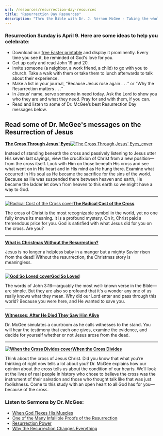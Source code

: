 ```yaml
---
url: /resources/resurrection-day-resources
title: "Resurrection Day Resources"
description: "Thru the Bible with Dr. J. Vernon McGee - Taking the whole Word to the whole world"
---
```





### Resurrection Sunday is April 9. Here are some ideas to help you celebrate:


* Download our [free Easter printable](/docs/default-source/printables/ttb_easter-2022-2print.pdf?sfvrsn=3b0a1816_2 "free Easter printable") and display it prominently. Every time you see it, be reminded of God's love for you.
* Get up early and read John 19 and 20.
* Invite someone (a neighbor, a work friend, a child) to go with you to church. Take a walk with them or take them to lunch afterwards to talk about their experience.
* Make a list in your journal, “Because Jesus rose again . . .” or “Why the Resurrection matters . . .”
* In Jesus’ name, serve someone in need today. Ask the Lord to show you who they are and what they need. Pray for and with them, if you can.
* Read and listen to some of Dr. McGee’s best Resurrection Day messages below.


## Read some of Dr. McGee's messages on the Resurrection of Jesus


[**The Cross Through Jesus' Eyes**](https://ttb.org/docs/default-source/booklets/ttb_the-cross-through-jesus'-eyes.pdf?sfvrsn=f0171816_2)[![](/images/default-source/booklet-covers/the-cross-through-jesus'-eyes_coverf6e479ba-c5f8-4bca-a3d4-e0ce041805c3.jpg?sfvrsn=d9171816_1&MaxWidth=150&MaxHeight=&ScaleUp=false&Quality=High&Method=ResizeFitToAreaArguments&Signature=C37648090032CE550F08F011308F6A0304C13A47 "The Cross Through Jesus' Eyes_cover")](https://ttb.org/docs/default-source/booklets/ttb_the-cross-through-jesus'-eyes.pdf?sfvrsn=f0171816_2)  

Instead of standing beneath the cross and passively listening to Jesus utter His seven last sayings, view the crucifixion of Christ from a new position—from the cross itself. Look with Him on those beneath His cross and see what went on in His heart and in His mind as He hung there. Examine what occurred in His soul as He became the sacrifice for the sins of the world. Because as He was suspended there between heaven and earth, He became the ladder let down from heaven to this earth so we might have a way to God.




---


[![Radical Cost of the Cross cover](/images/default-source/booklet-covers/radical-cost-of-the-cross-cover.jpg?sfvrsn=46171e16_0&MaxWidth=150&MaxHeight=&ScaleUp=false&Quality=High&Method=ResizeFitToAreaArguments&Signature=ECC47EC71BA8ACC6C6430AAF6A52DE44F2011118 "Radical Cost of the Cross cover")](https://ttb.org/docs/default-source/booklets/ttb_the-radical-cost-of-the-cross.pdf?sfvrsn=a0171e16_2 "The Radical Cost of the Cross")[**The Radical Cost of the Cross**](/docs/default-source/Booklets/ttb_the-radical-cost-of-the-cross.pdf?sfvrsn=a0171e16_2 "The Radical Cost of the Cross")  

The cross of Christ is the most recognizable symbol in the world, yet no one fully knows its meaning. It is a profound mystery. On it, Christ paid a tremendous price for you. God is satisfied with what Jesus did for you on the cross. Are you? 




---



[**What is Christmas Without the Resurrection?**](https://ttb.org/docs/default-source/Booklets/what-is-christmas-without-the-resurrection.pdf?sfvrsn=85aa1c16_2 "What is Christmas Without the Resurrection?")  

Jesus is no longer a helpless baby in a manger but a mighty Savior risen from the dead! Without the resurrection, the Christmas story is meaningless.  




---


[**![God So Loved cover](/images/default-source/booklet-covers/god-so-loved-cover.jpg?sfvrsn=a01c1f16_0&MaxWidth=150&MaxHeight=&ScaleUp=false&Quality=High&Method=ResizeFitToAreaArguments&Signature=B0C74C76B4ABDA9B99AE0B1BE283A67631D4359D "God So Loved cover")**](/docs/default-source/booklets/ttb_god-so-loved.pdf?sfvrsn=1a191f16_2)[**God So Loved**](/docs/default-source/booklets/ttb_god-so-loved.pdf?sfvrsn=1a191f16_2)  

The words of John 3:16—arguably the most well-known verse in the Bible—are simple. But they are also so profound that it's a wonder any one of us really knows what they mean. Why did our Lord enter and pass through this world? Because you were here, and He wanted to save you.  



---


 [**Witnesses: After He Died They Saw Him Alive**](https://ttb.org/docs/default-source/Booklets/witnesses-after-he-died-they-saw-him-alive.pdf?sfvrsn=4caa1c16_2)  

Dr. McGee simulates a courtroom as he calls witnesses to the stand. You will hear the testimony that each one gives, examine the evidence, and decide for yourself whether or not Jesus arose from the dead.




---


[**![](/images/default-source/booklet-covers/when-the-cross-divides-coverd38f4dcc-1721-47ee-94aa-40ba7620af81.jpg?sfvrsn=43911816_1&MaxWidth=150&MaxHeight=&ScaleUp=false&Quality=High&Method=ResizeFitToAreaArguments&Signature=58DEAD4CB8DCC38DB99E86D2A8211CF35E5F788B "When the Cross Divides cover")When the Cross Divides**](/docs/default-source/booklets/ttb_when-the-cross-divides.pdf?sfvrsn=b4911816_2 "When the Cross Divides")  

Think about the cross of Jesus Christ. Did you know that what you’re thinking of right now tells a lot about you? Dr. McGee explains how our opinion about the cross tells us about the condition of our hearts. We’ll look at the lives of real people in history who chose to believe the cross was the instrument of their salvation and those who thought talk like that was just foolishness. Come to this study with an open heart to all God has for you—because of the cross.   

  





### Listen to Sermons by Dr. McGee:


* [When God Flexes His Muscles](https://www.oneplace.com/ministries/thru-the-bible-sunday-sermon/listen/when-god-flexes-his-muscles-749065.html)
* [One of the Many Infallible Proofs of the Resurrection](https://www.oneplace.com/ministries/thru-the-bible-sunday-sermon/listen/one-of-the-many-infallible-proofs-of-the-resurrection-807833.html?ref=sc)
* [Resurrection Power](https://www.oneplace.com/ministries/thru-the-bible-sunday-sermon/listen/resurrection-power-956141.html)
* [Why the Resurrection Changes Everything](https://www.oneplace.com/ministries/thru-the-bible-sunday-sermon/listen/why-the-resurrection-changes-everything-880098.html)










